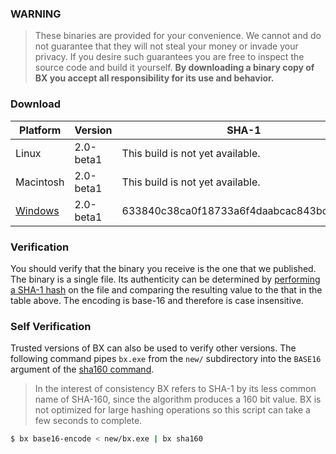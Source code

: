 ### WARNING

> These binaries are provided for your convenience. We cannot and do not guarantee that they will not steal your money or invade your privacy. If you desire such guarantees you are free to inspect the source code and build it yourself. **By downloading a binary copy of BX you accept all responsibility for its use and behavior.**

### Download

| Platform | Version | SHA-1 |
|----------|---------|---------|
| Linux | 2.0-beta1 | This build is not yet available. |
| Macintosh | 2.0-beta1 | This build is not yet available. |
| [Windows](https://github.com/libbitcoin/libbitcoin-explorer/releases/download/v2.0-beta0/bx-windows-x86.exe) | 2.0-beta1 | 633840c38ca0f18733a6f4daabcac843bc9736cd |

### Verification
You should verify that the binary you receive is the one that we published. The binary is a single file. Its authenticity can be determined by [performing a SHA-1 hash](http://onlinemd5.com) on the file and comparing the resulting value to the that in the table above. The encoding is base-16 and therefore is case insensitive.

### Self Verification
Trusted versions of BX can also be used to verify other versions. The following command pipes `bx.exe` from the `new/` subdirectory into the `BASE16` argument of the [sha160 command](bx-sha160).

> In the interest of consistency BX refers to SHA-1 by its less common name of SHA-160, since the algorithm produces a 160 bit value. BX is not optimized for large hashing operations so this script can take a few seconds to complete.

```sh
$ bx base16-encode < new/bx.exe | bx sha160
```